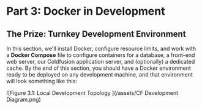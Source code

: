# Part 3: Docker in Development

## The Prize: Turnkey Development Environment

In this section, we'll install Docker, configure resource limits, and work with a **Docker Compose** file to configure containers for a database, a front-end web server, our Coldfusion application server, and \(optionally\) a dedicated cache.  By the end of this section, you should have a Docker environment ready to be deployed on any development machine, and that environment will look something like this:

![Figure 3.1: Local Development Topology ](/assets/CF Development Diagram.png)

